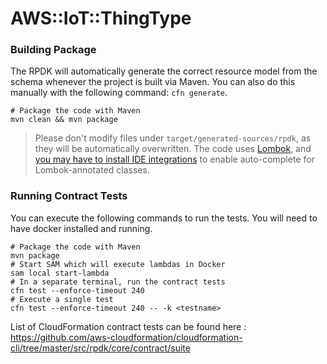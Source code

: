 # AWS::IoT::ThingType

### Building Package

The RPDK will automatically generate the correct resource model from the schema whenever the project is built via Maven. You can also do this manually with the following command: `cfn generate`.

```
# Package the code with Maven
mvn clean && mvn package
```

> Please don't modify files under `target/generated-sources/rpdk`, as they will be automatically overwritten.
The code uses [Lombok](https://projectlombok.org/), and [you may have to install IDE integrations](https://projectlombok.org/setup/overview) to enable auto-complete for Lombok-annotated classes.

### Running Contract Tests

You can execute the following commands to run the tests. You will need to have docker installed and running.
```
# Package the code with Maven
mvn package
# Start SAM which will execute lambdas in Docker
sam local start-lambda
# In a separate terminal, run the contract tests
cfn test --enforce-timeout 240
# Execute a single test
cfn test --enforce-timeout 240 -- -k <testname>
```
List of CloudFormation contract tests can be found here : https://github.com/aws-cloudformation/cloudformation-cli/tree/master/src/rpdk/core/contract/suite
